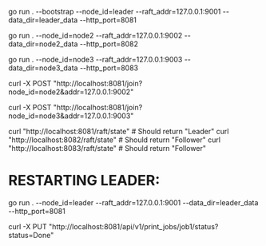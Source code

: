 go run . --bootstrap --node_id=leader --raft_addr=127.0.0.1:9001 --data_dir=leader_data --http_port=8081

go run . --node_id=node2 --raft_addr=127.0.0.1:9002 --data_dir=node2_data --http_port=8082

go run . --node_id=node3 --raft_addr=127.0.0.1:9003 --data_dir=node3_data --http_port=8083

curl -X POST "http://localhost:8081/join?node_id=node2&addr=127.0.0.1:9002"

curl -X POST "http://localhost:8081/join?node_id=node3&addr=127.0.0.1:9003"

curl "http://localhost:8081/raft/state"  # Should return "Leader"
curl "http://localhost:8082/raft/state"  # Should return "Follower"
curl "http://localhost:8083/raft/state"  # Should return "Follower"

# RESTARTING LEADER:
go run . --node_id=leader --raft_addr=127.0.0.1:9001 --data_dir=leader_data --http_port=8081


curl -X PUT "http://localhost:8081/api/v1/print_jobs/job1/status?status=Done"

